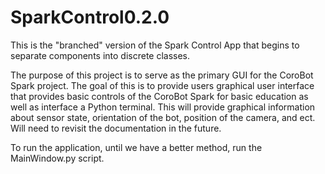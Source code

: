 SparkControl0.2.0
=================

This is the "branched" version of the Spark Control App that begins to separate components into discrete classes.

The purpose of this project is to serve as the primary GUI for the CoroBot Spark project. The goal of this is to provide
users graphical user interface that provides basic controls of the CoroBot Spark for basic education as well as interface a Python terminal. This will provide graphical information about sensor state, orientation of the bot, position of the camera, and ect. Will need to revisit the documentation in the future. 

To run the application, until we have a better method, run the MainWindow.py script. 
